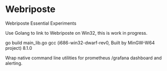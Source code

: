 # Webriposte
Webriposte Essential Experiments

Use Golang to link to Webriposte on Win32, this is work in progress.

go build main_lib.go
gcc (i686-win32-dwarf-rev0, Built by MinGW-W64 project) 8.1.0

Wrap native command line utilities for prometheus /grafana dashboard and alerting. 
